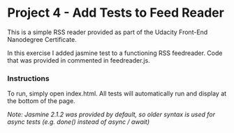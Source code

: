 # Project 4 - Add Tests to Feed Reader

This is a simple RSS reader provided as part of the Udacity Front-End Nanodegree Certificate.

In this exercise I added jasmine test to a functioning RSS feedreader. Code that was provided in commented in feedreader.js.

### Instructions

To run, simply open index.html. All tests will automatically run and display at the bottom of the page.

_Note: Jasmine 2.1.2 was provided by default, so older syntax is used for async tests (e.g. done() instead of async / await)_
